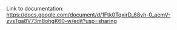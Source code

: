 Link to documentation: https://docs.google.com/document/d/1Ftk0TqxirD_68yh-0_aemV-zvsTga8V73m8ohgK60-w/edit?usp=sharing
